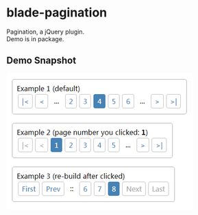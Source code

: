 blade-pagination
==============
Pagination, a jQuery plugin.<br/>
Demo is in package.

Demo Snapshot
--------------
![github](https://raw.githubusercontent.com/panfeng-pf/blade-pagination/master/snapshot/examples.png "blade-pagination")
